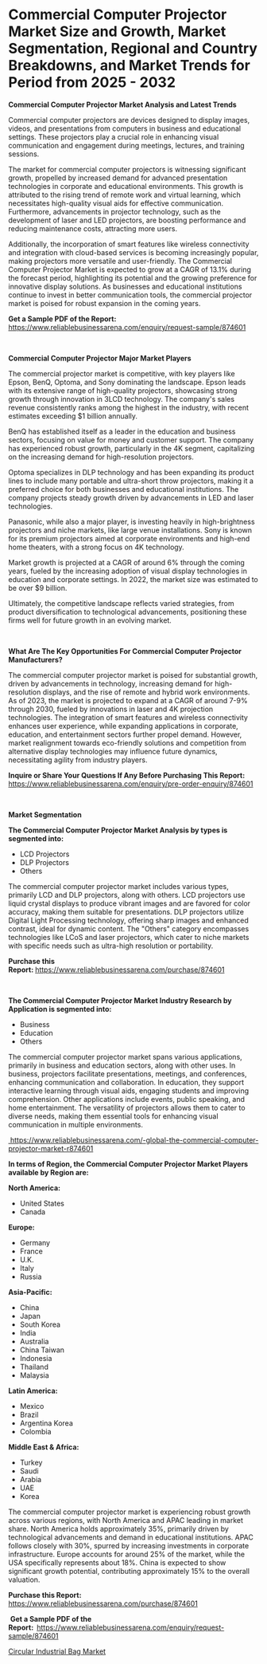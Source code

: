 <p><h1>Commercial Computer Projector Market Size and Growth, Market Segmentation, Regional and Country Breakdowns, and Market Trends for Period from 2025 -  2032</h1></p><p><strong>Commercial Computer Projector Market Analysis and Latest Trends</strong></p>
<p><p>Commercial computer projectors are devices designed to display images, videos, and presentations from computers in business and educational settings. These projectors play a crucial role in enhancing visual communication and engagement during meetings, lectures, and training sessions. </p><p>The market for commercial computer projectors is witnessing significant growth, propelled by increased demand for advanced presentation technologies in corporate and educational environments. This growth is attributed to the rising trend of remote work and virtual learning, which necessitates high-quality visual aids for effective communication. Furthermore, advancements in projector technology, such as the development of laser and LED projectors, are boosting performance and reducing maintenance costs, attracting more users. </p><p>Additionally, the incorporation of smart features like wireless connectivity and integration with cloud-based services is becoming increasingly popular, making projectors more versatile and user-friendly. The Commercial Computer Projector Market is expected to grow at a CAGR of 13.1% during the forecast period, highlighting its potential and the growing preference for innovative display solutions. As businesses and educational institutions continue to invest in better communication tools, the commercial projector market is poised for robust expansion in the coming years.</p></p>
<p><strong>Get a Sample PDF of the Report:&nbsp;</strong> <a href="https://www.reliablebusinessarena.com/enquiry/request-sample/874601?utm_campaign=2488&utm_medium=2&utm_source=Github&utm_content=ia&utm_term=21032025&utm_id=commercial-computer-projector">https://www.reliablebusinessarena.com/enquiry/request-sample/874601</a></p>
<p>&nbsp;</p>
<p><strong>Commercial Computer Projector Major Market Players</strong></p>
<p><p>The commercial projector market is competitive, with key players like Epson, BenQ, Optoma, and Sony dominating the landscape. Epson leads with its extensive range of high-quality projectors, showcasing strong growth through innovation in 3LCD technology. The company's sales revenue consistently ranks among the highest in the industry, with recent estimates exceeding $1 billion annually.</p><p>BenQ has established itself as a leader in the education and business sectors, focusing on value for money and customer support. The company has experienced robust growth, particularly in the 4K segment, capitalizing on the increasing demand for high-resolution projectors. </p><p>Optoma specializes in DLP technology and has been expanding its product lines to include many portable and ultra-short throw projectors, making it a preferred choice for both businesses and educational institutions. The company projects steady growth driven by advancements in LED and laser technologies.</p><p>Panasonic, while also a major player, is investing heavily in high-brightness projectors and niche markets, like large venue installations. Sony is known for its premium projectors aimed at corporate environments and high-end home theaters, with a strong focus on 4K technology.</p><p>Market growth is projected at a CAGR of around 6% through the coming years, fueled by the increasing adoption of visual display technologies in education and corporate settings. In 2022, the market size was estimated to be over $9 billion.</p><p>Ultimately, the competitive landscape reflects varied strategies, from product diversification to technological advancements, positioning these firms well for future growth in an evolving market.</p></p>
<p>&nbsp;</p>
<p><strong>What Are The Key Opportunities For Commercial Computer Projector Manufacturers?</strong></p>
<p><p>The commercial computer projector market is poised for substantial growth, driven by advancements in technology, increasing demand for high-resolution displays, and the rise of remote and hybrid work environments. As of 2023, the market is projected to expand at a CAGR of around 7-9% through 2030, fueled by innovations in laser and 4K projection technologies. The integration of smart features and wireless connectivity enhances user experience, while expanding applications in corporate, education, and entertainment sectors further propel demand. However, market realignment towards eco-friendly solutions and competition from alternative display technologies may influence future dynamics, necessitating agility from industry players.</p></p>
<p><strong>Inquire or Share Your Questions If Any Before Purchasing This Report:</strong> <a href="https://www.reliablebusinessarena.com/enquiry/pre-order-enquiry/874601?utm_campaign=2488&utm_medium=2&utm_source=Github&utm_content=ia&utm_term=21032025&utm_id=commercial-computer-projector">https://www.reliablebusinessarena.com/enquiry/pre-order-enquiry/874601</a></p>
<p>&nbsp;</p>
<p><strong>Market Segmentation</strong></p>
<p><strong>The Commercial Computer Projector Market Analysis by types is segmented into:</strong></p>
<p><ul><li>LCD Projectors</li><li>DLP Projectors</li><li>Others</li></ul></p>
<p><p>The commercial computer projector market includes various types, primarily LCD and DLP projectors, along with others. LCD projectors use liquid crystal displays to produce vibrant images and are favored for color accuracy, making them suitable for presentations. DLP projectors utilize Digital Light Processing technology, offering sharp images and enhanced contrast, ideal for dynamic content. The "Others" category encompasses technologies like LCoS and laser projectors, which cater to niche markets with specific needs such as ultra-high resolution or portability.</p></p>
<p><strong>Purchase this Report:&nbsp;</strong><a href="https://www.reliablebusinessarena.com/purchase/874601?utm_campaign=2488&utm_medium=2&utm_source=Github&utm_content=ia&utm_term=21032025&utm_id=commercial-computer-projector">https://www.reliablebusinessarena.com/purchase/874601</a></p>
<p>&nbsp;</p>
<p><strong>The Commercial Computer Projector Market Industry Research by Application is segmented into:</strong></p>
<p><ul><li>Business</li><li>Education</li><li>Others</li></ul></p>
<p><p>The commercial computer projector market spans various applications, primarily in business and education sectors, along with other uses. In business, projectors facilitate presentations, meetings, and conferences, enhancing communication and collaboration. In education, they support interactive learning through visual aids, engaging students and improving comprehension. Other applications include events, public speaking, and home entertainment. The versatility of projectors allows them to cater to diverse needs, making them essential tools for enhancing visual communication in multiple environments.</p></p>
<p><a href="https://www.reliablebusinessarena.com/-global-the-commercial-computer-projector-market-r874601?utm_campaign=2488&utm_medium=2&utm_source=Github&utm_content=ia&utm_term=21032025&utm_id=commercial-computer-projector">&nbsp;https://www.reliablebusinessarena.com/-global-the-commercial-computer-projector-market-r874601</a></p>
<p><strong>In terms of Region, the Commercial Computer Projector Market Players available by Region are:</strong></p>
<p>
    <p> <strong> North America: </strong>
        <ul>
            <li>United States</li>
            <li>Canada</li>
        </ul>
        </p> 
    <p> <strong> Europe: </strong>
        <ul>
            <li>Germany</li>
            <li>France</li>
            <li>U.K.</li>
            <li>Italy</li>
            <li>Russia</li>
        </ul>
        </p> 
    <p> <strong> Asia-Pacific: </strong>
        <ul>
            <li>China</li>
            <li>Japan</li>
            <li>South Korea</li>
            <li>India</li>
            <li>Australia</li>
            <li>China Taiwan</li>
            <li>Indonesia</li>
            <li>Thailand</li>
            <li>Malaysia</li>
        </ul>
        </p> 
    <p> <strong> Latin America: </strong>
        <ul>
            <li>Mexico</li>
            <li>Brazil</li>
            <li>Argentina Korea</li>
            <li>Colombia</li>
        </ul>
        </p> 
    <p> <strong> Middle East & Africa: </strong>
        <ul>
            <li>Turkey</li>
            <li>Saudi</li>
            <li>Arabia</li>
            <li>UAE</li>
            <li>Korea</li>
        </ul>
    </p>
    </p>
<p><p>The commercial computer projector market is experiencing robust growth across various regions, with North America and APAC leading in market share. North America holds approximately 35%, primarily driven by technological advancements and demand in educational institutions. APAC follows closely with 30%, spurred by increasing investments in corporate infrastructure. Europe accounts for around 25% of the market, while the USA specifically represents about 18%. China is expected to show significant growth potential, contributing approximately 15% to the overall valuation.</p></p>
<p><strong>Purchase this Report: </strong><a href="https://www.reliablebusinessarena.com/purchase/874601?utm_campaign=2488&utm_medium=2&utm_source=Github&utm_content=ia&utm_term=21032025&utm_id=commercial-computer-projector">https://www.reliablebusinessarena.com/purchase/874601</a></p>
<p>&nbsp;<strong>Get a Sample PDF of the Report:&nbsp;&nbsp;</strong><a href="https://www.reliablebusinessarena.com/enquiry/request-sample/874601?utm_campaign=2488&utm_medium=2&utm_source=Github&utm_content=ia&utm_term=21032025&utm_id=commercial-computer-projector">https://www.reliablebusinessarena.com/enquiry/request-sample/874601</a></p>
<p><strong></strong></p>
<p><p><a href="https://github.com/sherikacas30/Market-Research-Report-List-1/blob/main/circular-industrial-bag-market.md?utm_campaign=2488&utm_medium=2&utm_source=Github&utm_content=ia&utm_term=21032025&utm_id=commercial-computer-projector">Circular Industrial Bag Market</a></p></p>